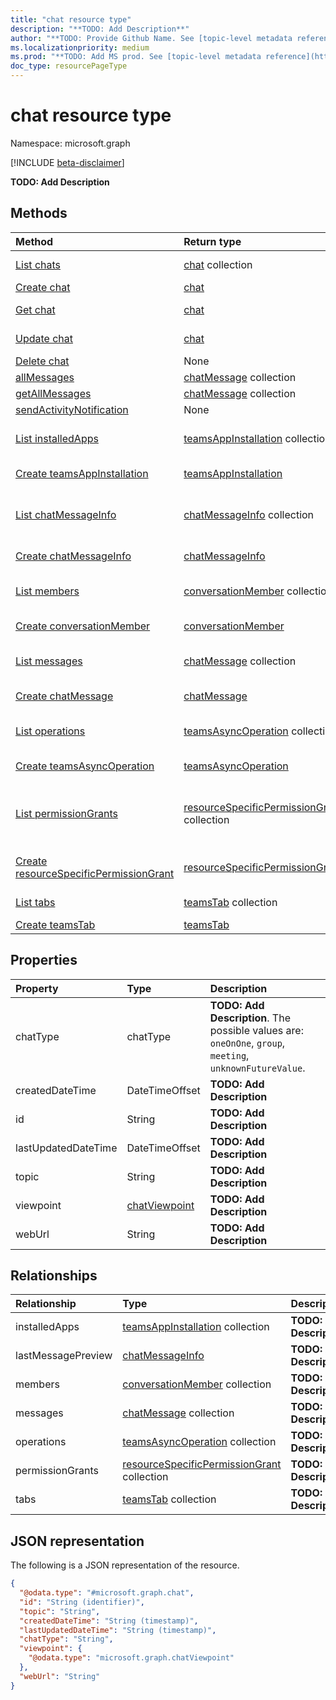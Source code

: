 ```yaml
---
title: "chat resource type"
description: "**TODO: Add Description**"
author: "**TODO: Provide Github Name. See [topic-level metadata reference](https://msgo.azurewebsites.net/add/document/guidelines/metadata.html#topic-level-metadata)**"
ms.localizationpriority: medium
ms.prod: "**TODO: Add MS prod. See [topic-level metadata reference](https://msgo.azurewebsites.net/add/document/guidelines/metadata.html#topic-level-metadata)**"
doc_type: resourcePageType
---
```


# chat resource type

Namespace: microsoft.graph

[!INCLUDE [beta-disclaimer](../../includes/beta-disclaimer.md)]

**TODO: Add Description**

## Methods
|Method|Return type|Description|
|:---|:---|:---|
|[List chats](../api/chat-list.md)|[chat](../resources/chat.md) collection|Get a list of the [chat](../resources/chat.md) objects and their properties.|
|[Create chat](../api/chat-post-chats.md)|[chat](../resources/chat.md)|Create a new [chat](../resources/chat.md) object.|
|[Get chat](../api/chat-get.md)|[chat](../resources/chat.md)|Read the properties and relationships of a [chat](../resources/chat.md) object.|
|[Update chat](../api/chat-update.md)|[chat](../resources/chat.md)|Update the properties of a [chat](../resources/chat.md) object.|
|[Delete chat](../api/chat-delete.md)|None|Deletes a [chat](../resources/chat.md) object.|
|[allMessages](../api/chat-allmessages.md)|[chatMessage](../resources/chatmessage.md) collection|**TODO: Add Description**|
|[getAllMessages](../api/chat-getallmessages.md)|[chatMessage](../resources/chatmessage.md) collection|**TODO: Add Description**|
|[sendActivityNotification](../api/chat-sendactivitynotification.md)|None|**TODO: Add Description**|
|[List installedApps](../api/chat-list-installedapps.md)|[teamsAppInstallation](../resources/teamsappinstallation.md) collection|Get the teamsAppInstallation resources from the installedApps navigation property.|
|[Create teamsAppInstallation](../api/chat-post-installedapps.md)|[teamsAppInstallation](../resources/teamsappinstallation.md)|Create a new teamsAppInstallation object.|
|[List chatMessageInfo](../api/chat-list-lastmessagepreview.md)|[chatMessageInfo](../resources/chatmessageinfo.md) collection|Get the chatMessageInfo resources from the lastMessagePreview navigation property.|
|[Create chatMessageInfo](../api/chat-post-lastmessagepreview.md)|[chatMessageInfo](../resources/chatmessageinfo.md)|Create a new chatMessageInfo object.|
|[List members](../api/chat-list-members.md)|[conversationMember](../resources/conversationmember.md) collection|Get the conversationMember resources from the members navigation property.|
|[Create conversationMember](../api/chat-post-members.md)|[conversationMember](../resources/conversationmember.md)|Create a new conversationMember object.|
|[List messages](../api/chat-list-messages.md)|[chatMessage](../resources/chatmessage.md) collection|Get the chatMessage resources from the messages navigation property.|
|[Create chatMessage](../api/chat-post-messages.md)|[chatMessage](../resources/chatmessage.md)|Create a new chatMessage object.|
|[List operations](../api/chat-list-operations.md)|[teamsAsyncOperation](../resources/teamsasyncoperation.md) collection|Get the teamsAsyncOperation resources from the operations navigation property.|
|[Create teamsAsyncOperation](../api/chat-post-operations.md)|[teamsAsyncOperation](../resources/teamsasyncoperation.md)|Create a new teamsAsyncOperation object.|
|[List permissionGrants](../api/chat-list-permissiongrants.md)|[resourceSpecificPermissionGrant](../resources/resourcespecificpermissiongrant.md) collection|Get the resourceSpecificPermissionGrant resources from the permissionGrants navigation property.|
|[Create resourceSpecificPermissionGrant](../api/chat-post-permissiongrants.md)|[resourceSpecificPermissionGrant](../resources/resourcespecificpermissiongrant.md)|Create a new resourceSpecificPermissionGrant object.|
|[List tabs](../api/chat-list-tabs.md)|[teamsTab](../resources/teamstab.md) collection|Get the teamsTab resources from the tabs navigation property.|
|[Create teamsTab](../api/chat-post-tabs.md)|[teamsTab](../resources/teamstab.md)|Create a new teamsTab object.|

## Properties
|Property|Type|Description|
|:---|:---|:---|
|chatType|chatType|**TODO: Add Description**. The possible values are: `oneOnOne`, `group`, `meeting`, `unknownFutureValue`.|
|createdDateTime|DateTimeOffset|**TODO: Add Description**|
|id|String|**TODO: Add Description**|
|lastUpdatedDateTime|DateTimeOffset|**TODO: Add Description**|
|topic|String|**TODO: Add Description**|
|viewpoint|[chatViewpoint](../resources/chatviewpoint.md)|**TODO: Add Description**|
|webUrl|String|**TODO: Add Description**|

## Relationships
|Relationship|Type|Description|
|:---|:---|:---|
|installedApps|[teamsAppInstallation](../resources/teamsappinstallation.md) collection|**TODO: Add Description**|
|lastMessagePreview|[chatMessageInfo](../resources/chatmessageinfo.md)|**TODO: Add Description**|
|members|[conversationMember](../resources/conversationmember.md) collection|**TODO: Add Description**|
|messages|[chatMessage](../resources/chatmessage.md) collection|**TODO: Add Description**|
|operations|[teamsAsyncOperation](../resources/teamsasyncoperation.md) collection|**TODO: Add Description**|
|permissionGrants|[resourceSpecificPermissionGrant](../resources/resourcespecificpermissiongrant.md) collection|**TODO: Add Description**|
|tabs|[teamsTab](../resources/teamstab.md) collection|**TODO: Add Description**|

## JSON representation
The following is a JSON representation of the resource.
<!-- {
  "blockType": "resource",
  "keyProperty": "id",
  "@odata.type": "microsoft.graph.chat",
  "openType": false
}
-->
``` json
{
  "@odata.type": "#microsoft.graph.chat",
  "id": "String (identifier)",
  "topic": "String",
  "createdDateTime": "String (timestamp)",
  "lastUpdatedDateTime": "String (timestamp)",
  "chatType": "String",
  "viewpoint": {
    "@odata.type": "microsoft.graph.chatViewpoint"
  },
  "webUrl": "String"
}
```

